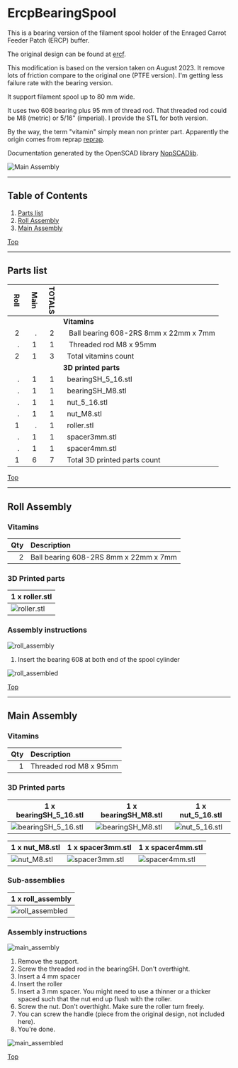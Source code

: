 <a name="TOP"></a>
# ErcpBearingSpool
This is a bearing version of the filament spool holder of the Enraged Carrot Feeder Patch (ERCP) buffer.

The original design can be found at [ercf](https://github.com/EtteGit/EnragedRabbitProject.git).

This modification is based on the version taken on August 2023. 
It remove lots of friction compare to the original one (PTFE version).
I'm getting less failure rate with the bearing version.

It support filament spool up to 80 mm wide.

It uses two 608 bearing plus 95 mm of thread rod. That threaded rod could be M8 (metric) or 5/16" (imperial).
I provide the STL for both version.

By the way, the term "vitamin" simply mean non printer part. Apparently the origin comes from reprap [reprap](https://reprap.org/wiki/Category:Vitamin). 

Documentation generated by the OpenSCAD library [NopSCADlib](https://github.com/nophead/NopSCADlib/tree/master).

![Main Assembly](assemblies/main_assembled.png)

<span></span>

---
## Table of Contents
1. [Parts list](#Parts_list)
1. [Roll Assembly](#roll_assembly)
1. [Main Assembly](#main_assembly)

<span></span>
[Top](#TOP)

---
<a name="Parts_list"></a>
## Parts list
| <span style="writing-mode: vertical-rl; text-orientation: mixed;">Roll</span> | <span style="writing-mode: vertical-rl; text-orientation: mixed;">Main</span> | <span style="writing-mode: vertical-rl; text-orientation: mixed;">TOTALS</span> |  |
|---:|---:|---:|:---|
|  |  | | **Vitamins** |
| &nbsp;&nbsp;2&nbsp; | &nbsp;&nbsp;.&nbsp; |  &nbsp;&nbsp;2&nbsp; | &nbsp;&nbsp; Ball bearing 608-2RS 8mm x 22mm x 7mm |
| &nbsp;&nbsp;.&nbsp; | &nbsp;&nbsp;1&nbsp; |  &nbsp;&nbsp;1&nbsp; | &nbsp;&nbsp; Threaded rod M8 x 95mm |
| &nbsp;&nbsp;2&nbsp; | &nbsp;&nbsp;1&nbsp; | &nbsp;&nbsp;3&nbsp; | &nbsp;&nbsp;Total vitamins count |
|  |  | | **3D printed parts** |
| &nbsp;&nbsp;.&nbsp; | &nbsp;&nbsp;1&nbsp; |  &nbsp;&nbsp;1&nbsp; | &nbsp;&nbsp;bearingSH_5_16.stl |
| &nbsp;&nbsp;.&nbsp; | &nbsp;&nbsp;1&nbsp; |  &nbsp;&nbsp;1&nbsp; | &nbsp;&nbsp;bearingSH_M8.stl |
| &nbsp;&nbsp;.&nbsp; | &nbsp;&nbsp;1&nbsp; |  &nbsp;&nbsp;1&nbsp; | &nbsp;&nbsp;nut_5_16.stl |
| &nbsp;&nbsp;.&nbsp; | &nbsp;&nbsp;1&nbsp; |  &nbsp;&nbsp;1&nbsp; | &nbsp;&nbsp;nut_M8.stl |
| &nbsp;&nbsp;1&nbsp; | &nbsp;&nbsp;.&nbsp; |  &nbsp;&nbsp;1&nbsp; | &nbsp;&nbsp;roller.stl |
| &nbsp;&nbsp;.&nbsp; | &nbsp;&nbsp;1&nbsp; |  &nbsp;&nbsp;1&nbsp; | &nbsp;&nbsp;spacer3mm.stl |
| &nbsp;&nbsp;.&nbsp; | &nbsp;&nbsp;1&nbsp; |  &nbsp;&nbsp;1&nbsp; | &nbsp;&nbsp;spacer4mm.stl |
| &nbsp;&nbsp;1&nbsp; | &nbsp;&nbsp;6&nbsp; | &nbsp;&nbsp;7&nbsp; | &nbsp;&nbsp;Total 3D printed parts count |

<span></span>
[Top](#TOP)

---
<a name="roll_assembly"></a>
## Roll Assembly
### Vitamins
|Qty|Description|
|---:|:----------|
|2| Ball bearing 608-2RS 8mm x 22mm x 7mm|


### 3D Printed parts

| 1 x roller.stl |
|---|
| ![roller.stl](stls/roller.png) 



### Assembly instructions
![roll_assembly](assemblies/roll_assembly_tn.png)

1. Insert the bearing 608 at both end of the spool cylinder

![roll_assembled](assemblies/roll_assembled_tn.png)

<span></span>
[Top](#TOP)

---
<a name="main_assembly"></a>
## Main Assembly
### Vitamins
|Qty|Description|
|---:|:----------|
|1| Threaded rod M8 x 95mm|


### 3D Printed parts

| 1 x bearingSH_5_16.stl | 1 x bearingSH_M8.stl | 1 x nut_5_16.stl |
|---|---|---|
| ![bearingSH_5_16.stl](stls/bearingSH_5_16.png) | ![bearingSH_M8.stl](stls/bearingSH_M8.png) | ![nut_5_16.stl](stls/nut_5_16.png) 


| 1 x nut_M8.stl | 1 x spacer3mm.stl | 1 x spacer4mm.stl |
|---|---|---|
| ![nut_M8.stl](stls/nut_M8.png) | ![spacer3mm.stl](stls/spacer3mm.png) | ![spacer4mm.stl](stls/spacer4mm.png) 



### Sub-assemblies

| 1 x roll_assembly |
|---|
| ![roll_assembled](assemblies/roll_assembled_tn.png) 



### Assembly instructions
![main_assembly](assemblies/main_assembly.png)

1. Remove the support.
2. Screw the threaded rod in the bearingSH. Don't overthight.
3. Insert a 4 mm spacer
4. Insert the roller
5. Insert a 3 mm spacer. You might need to use a thinner or a thicker spaced such that the nut end up flush with the roller.
6. Screw the nut. Don't overthight. Make sure the roller turn freely.
7. You can screw the handle (piece from the original design, not included here).
8. You're done.

![main_assembled](assemblies/main_assembled.png)

<span></span>
[Top](#TOP)
